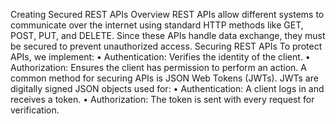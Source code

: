 Creating Secured REST APIs
Overview
REST APIs allow different systems to communicate over the internet using standard HTTP methods like GET, POST, PUT, and DELETE. Since these APIs handle data exchange, they must be secured to prevent unauthorized access.
Securing REST APIs
To protect APIs, we implement:
•	Authentication: Verifies the identity of the client.
•	Authorization: Ensures the client has permission to perform an action.
A common method for securing APIs is JSON Web Tokens (JWTs). JWTs are digitally signed JSON objects used for:
•	Authentication: A client logs in and receives a token.
•	Authorization: The token is sent with every request for verification.
